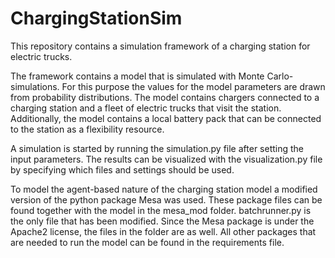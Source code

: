 # ChargingStationSim

This repository contains a simulation framework of a charging station 
for electric trucks. 

The framework contains a model that is simulated 
with Monte Carlo-simulations. For this purpose the values for the model
parameters are drawn from probability distributions. The model 
contains chargers connected to a charging station and a fleet of 
electric trucks that visit the station. Additionally, the model contains
a local battery pack that can be connected to the station as a flexibility 
resource.

A simulation is started by running the simulation.py file after setting the
input parameters. The results can be visualized with the 
visualization.py file by specifying which files and settings should be
used.

To model the agent-based nature of the charging station model a 
modified version of the python package Mesa was used. These package files
can be found together with the model in the mesa_mod folder. batchrunner.py 
is the only file that has been modified. Since the Mesa package is under
the Apache2 license, the files in the folder are as well. All other packages
that are needed to run the model can be found in the requirements file.